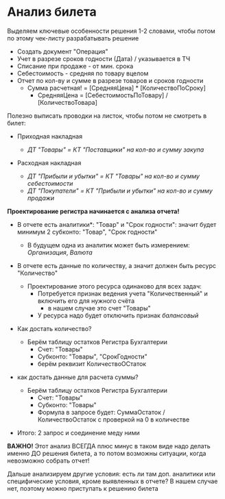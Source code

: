 # Анализ билета

Выделяем ключевые особенности решения 1-2 словами, чтобы потом по этому чек-листу разрабатывать решение

* Создать документ "Операция"
* Учет в разрезе сроков годности (Дата) / указывается в ТЧ
* Списание при продаже - от мин. срока
* Себестоимость - средняя по товару вцелом
* Отчет по кол-ву и сумме в разрезе товаров и сроков годности
  * Сумма расчетная! = [СредняяЦена] * [КоличествоПоСроку]
    * СредняяЦена = [СебестоимостьПоТовару] / [КоличествоТовара]

Полезно выписать проводки на листок, чтобы потом не смотреть в билет:

* Приходная накладная
  * *ДТ "Товары" = КТ "Поставщики" на кол-во и сумму закупа*
  
* Расходная накладная
  * *ДТ "Прибыли и убытки" = КТ "Товары" на кол-во и сумму себестоимости*
  * *ДТ "Покупатели" = КТ "Прибыли и убытки" на кол-во и сумму продажи*

**Проектирование регистра начинается с анализа отчета!**

* В отчете есть аналитики*: "Товар" и "Срок годности": значит  будет минимум 2 субконто: "Товар", "Срок годности"
  * В будущем одна из аналитик может быть измерением: *Организация*, *Валюта*

* В отчете есть данные по количеству, а значит должен быть ресурс "Количество"
  * Проектирование этого ресурса одинаково для всех задач:
    * Потребуется признак ведения учета "Количественный" и включить его для нужного счёта
      * в нашем случае это счет "Товары"
    * У ресурса надо будет отключить признак *балансовый*

* Как достать количество?
  * Берём таблицу остатков Регистра Бухгалтерии
    * Счет: "Товары"
    * Субконто: "Товары", "СрокГодности"
    * берём реквизит КоличествоОСтаток

* как достать данные для расчета суммы?
  * Берём таблицу остатков Регистра Бухгалтерии
    * Счет: "Товары"
    * Субконто: "Товары"
    * Формула в запросе будет: СуммаОстаток / КоличествоОстаток с проверкой на 0 в количестве
* Итого: 2 запрос и соединение меду ними

**ВАЖНО!** Этот анализ ВСЕГДА плюс минус в таком виде надо делать именно ДО решения билета, а то потом возможны ситуации, когда невозможно собрать отчет!

Дальше анализируем другие условия: есть ли там доп. аналитики или специфические условия, кроме выявленных в отчете? В нашем случае нет, поэтому можно приступать к решению билета